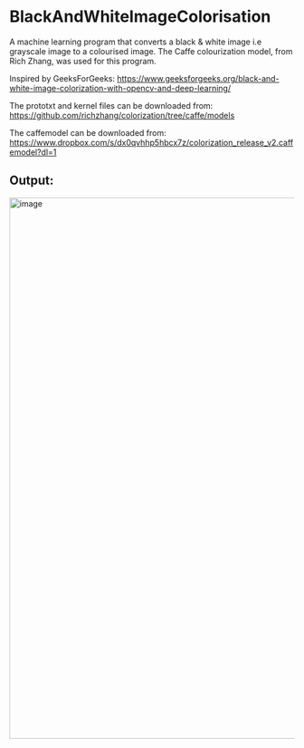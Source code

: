 # BlackAndWhiteImageColorisation
A machine learning program that converts a black & white image i.e grayscale image to a colourised image. The Caffe colourization model, from Rich Zhang, was used for this program. 

Inspired by GeeksForGeeks: https://www.geeksforgeeks.org/black-and-white-image-colorization-with-opencv-and-deep-learning/

The prototxt and kernel files can be downloaded from: https://github.com/richzhang/colorization/tree/caffe/models

The caffemodel can be downloaded from: https://www.dropbox.com/s/dx0qvhhp5hbcx7z/colorization_release_v2.caffemodel?dl=1

## Output:
<img width="956" alt="image" src="https://github.com/user-attachments/assets/f0885fd0-17f0-448d-bd1e-1890999b22a3">
